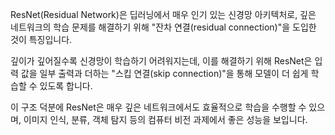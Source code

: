 ResNet(Residual Network)은 딥러닝에서 매우 인기 있는 신경망 아키텍처로, 깊은 네트워크의 학습 문제를 해결하기 위해 "잔차 연결(residual connection)"을 도입한 것이 특징입니다. 

깊이가 깊어질수록 신경망이 학습하기 어려워지는데, 이를 해결하기 위해 ResNet은 입력 값을 일부 출력과 더하는 "스킵 연결(skip connection)"을 통해 모델이 더 쉽게 학습할 수 있도록 합니다. 

이 구조 덕분에 ResNet은 매우 깊은 네트워크에서도 효율적으로 학습을 수행할 수 있으며, 이미지 인식, 분류, 객체 탐지 등의 컴퓨터 비전 과제에서 좋은 성능을 보입니다.

